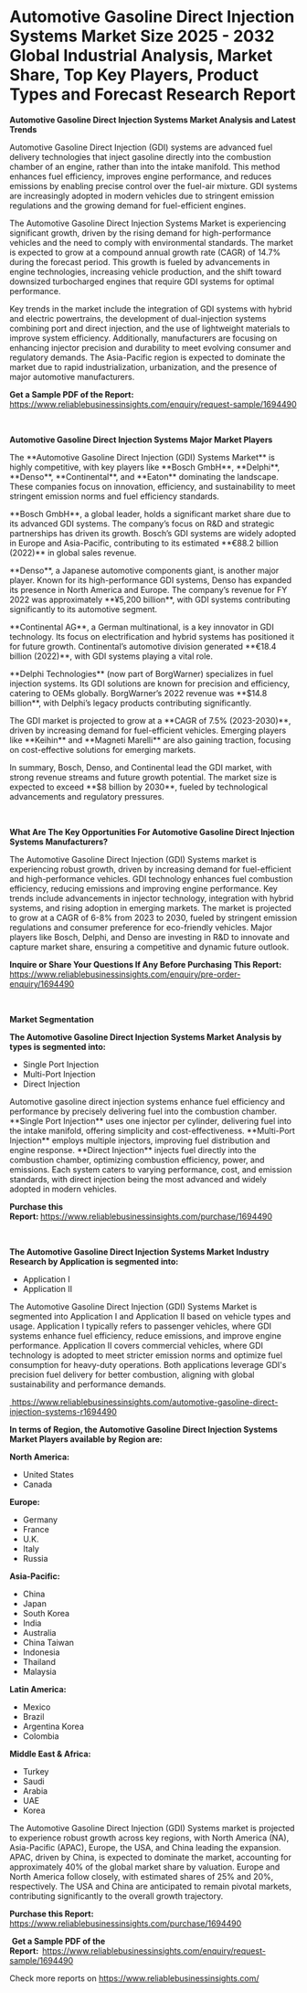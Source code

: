 <p><h1>Automotive Gasoline Direct Injection Systems Market Size 2025 - 2032 Global Industrial Analysis, Market Share, Top Key Players, Product Types and Forecast Research Report</h1></p><p><strong>Automotive Gasoline Direct Injection Systems Market Analysis and Latest Trends</strong></p>
<p><p>Automotive Gasoline Direct Injection (GDI) systems are advanced fuel delivery technologies that inject gasoline directly into the combustion chamber of an engine, rather than into the intake manifold. This method enhances fuel efficiency, improves engine performance, and reduces emissions by enabling precise control over the fuel-air mixture. GDI systems are increasingly adopted in modern vehicles due to stringent emission regulations and the growing demand for fuel-efficient engines.</p><p>The Automotive Gasoline Direct Injection Systems Market is experiencing significant growth, driven by the rising demand for high-performance vehicles and the need to comply with environmental standards. The market is expected to grow at a compound annual growth rate (CAGR) of 14.7% during the forecast period. This growth is fueled by advancements in engine technologies, increasing vehicle production, and the shift toward downsized turbocharged engines that require GDI systems for optimal performance.</p><p>Key trends in the market include the integration of GDI systems with hybrid and electric powertrains, the development of dual-injection systems combining port and direct injection, and the use of lightweight materials to improve system efficiency. Additionally, manufacturers are focusing on enhancing injector precision and durability to meet evolving consumer and regulatory demands. The Asia-Pacific region is expected to dominate the market due to rapid industrialization, urbanization, and the presence of major automotive manufacturers.</p></p>
<p><strong>Get a Sample PDF of the Report:&nbsp;</strong> <a href="https://www.reliablebusinessinsights.com/enquiry/request-sample/1694490?utm_campaign=101&utm_medium=2&utm_source=Github&utm_content=ia&utm_term=22012025&utm_id=automotive-gasoline-direct-injection-systems">https://www.reliablebusinessinsights.com/enquiry/request-sample/1694490</a></p>
<p>&nbsp;</p>
<p><strong>Automotive Gasoline Direct Injection Systems Major Market Players</strong></p>
<p><p>The **Automotive Gasoline Direct Injection (GDI) Systems Market** is highly competitive, with key players like **Bosch GmbH**, **Delphi**, **Denso**, **Continental**, and **Eaton** dominating the landscape. These companies focus on innovation, efficiency, and sustainability to meet stringent emission norms and fuel efficiency standards.</p><p>**Bosch GmbH**, a global leader, holds a significant market share due to its advanced GDI systems. The company’s focus on R&D and strategic partnerships has driven its growth. Bosch’s GDI systems are widely adopted in Europe and Asia-Pacific, contributing to its estimated **€88.2 billion (2022)** in global sales revenue.</p><p>**Denso**, a Japanese automotive components giant, is another major player. Known for its high-performance GDI systems, Denso has expanded its presence in North America and Europe. The company’s revenue for FY 2022 was approximately **¥5,200 billion**, with GDI systems contributing significantly to its automotive segment.</p><p>**Continental AG**, a German multinational, is a key innovator in GDI technology. Its focus on electrification and hybrid systems has positioned it for future growth. Continental’s automotive division generated **€18.4 billion (2022)**, with GDI systems playing a vital role.</p><p>**Delphi Technologies** (now part of BorgWarner) specializes in fuel injection systems. Its GDI solutions are known for precision and efficiency, catering to OEMs globally. BorgWarner’s 2022 revenue was **$14.8 billion**, with Delphi’s legacy products contributing significantly.</p><p>The GDI market is projected to grow at a **CAGR of 7.5% (2023-2030)**, driven by increasing demand for fuel-efficient vehicles. Emerging players like **Keihin** and **Magneti Marelli** are also gaining traction, focusing on cost-effective solutions for emerging markets.</p><p>In summary, Bosch, Denso, and Continental lead the GDI market, with strong revenue streams and future growth potential. The market size is expected to exceed **$8 billion by 2030**, fueled by technological advancements and regulatory pressures.</p></p>
<p>&nbsp;</p>
<p><strong>What Are The Key Opportunities For Automotive Gasoline Direct Injection Systems Manufacturers?</strong></p>
<p><p>The Automotive Gasoline Direct Injection (GDI) Systems market is experiencing robust growth, driven by increasing demand for fuel-efficient and high-performance vehicles. GDI technology enhances fuel combustion efficiency, reducing emissions and improving engine performance. Key trends include advancements in injector technology, integration with hybrid systems, and rising adoption in emerging markets. The market is projected to grow at a CAGR of 6-8% from 2023 to 2030, fueled by stringent emission regulations and consumer preference for eco-friendly vehicles. Major players like Bosch, Delphi, and Denso are investing in R&D to innovate and capture market share, ensuring a competitive and dynamic future outlook.</p></p>
<p><strong>Inquire or Share Your Questions If Any Before Purchasing This Report:</strong> <a href="https://www.reliablebusinessinsights.com/enquiry/pre-order-enquiry/1694490?utm_campaign=101&utm_medium=2&utm_source=Github&utm_content=ia&utm_term=22012025&utm_id=automotive-gasoline-direct-injection-systems">https://www.reliablebusinessinsights.com/enquiry/pre-order-enquiry/1694490</a></p>
<p>&nbsp;</p>
<p><strong>Market Segmentation</strong></p>
<p><strong>The Automotive Gasoline Direct Injection Systems Market Analysis by types is segmented into:</strong></p>
<p><ul><li>Single Port Injection</li><li>Multi-Port Injection</li><li>Direct Injection</li></ul></p>
<p><p>Automotive gasoline direct injection systems enhance fuel efficiency and performance by precisely delivering fuel into the combustion chamber. **Single Port Injection** uses one injector per cylinder, delivering fuel into the intake manifold, offering simplicity and cost-effectiveness. **Multi-Port Injection** employs multiple injectors, improving fuel distribution and engine response. **Direct Injection** injects fuel directly into the combustion chamber, optimizing combustion efficiency, power, and emissions. Each system caters to varying performance, cost, and emission standards, with direct injection being the most advanced and widely adopted in modern vehicles.</p></p>
<p><strong>Purchase this Report:&nbsp;</strong><a href="https://www.reliablebusinessinsights.com/purchase/1694490?utm_campaign=101&utm_medium=2&utm_source=Github&utm_content=ia&utm_term=22012025&utm_id=automotive-gasoline-direct-injection-systems">https://www.reliablebusinessinsights.com/purchase/1694490</a></p>
<p>&nbsp;</p>
<p><strong>The Automotive Gasoline Direct Injection Systems Market Industry Research by Application is segmented into:</strong></p>
<p><ul><li>Application I</li><li>Application II</li></ul></p>
<p><p>The Automotive Gasoline Direct Injection (GDI) Systems Market is segmented into Application I and Application II based on vehicle types and usage. Application I typically refers to passenger vehicles, where GDI systems enhance fuel efficiency, reduce emissions, and improve engine performance. Application II covers commercial vehicles, where GDI technology is adopted to meet stricter emission norms and optimize fuel consumption for heavy-duty operations. Both applications leverage GDI's precision fuel delivery for better combustion, aligning with global sustainability and performance demands.</p></p>
<p><a href="https://www.reliablebusinessinsights.com/automotive-gasoline-direct-injection-systems-r1694490?utm_campaign=101&utm_medium=2&utm_source=Github&utm_content=ia&utm_term=22012025&utm_id=automotive-gasoline-direct-injection-systems">&nbsp;https://www.reliablebusinessinsights.com/automotive-gasoline-direct-injection-systems-r1694490</a></p>
<p><strong>In terms of Region, the Automotive Gasoline Direct Injection Systems Market Players available by Region are:</strong></p>
<p>
    <p> <strong> North America: </strong>
        <ul>
            <li>United States</li>
            <li>Canada</li>
        </ul>
        </p> 
    <p> <strong> Europe: </strong>
        <ul>
            <li>Germany</li>
            <li>France</li>
            <li>U.K.</li>
            <li>Italy</li>
            <li>Russia</li>
        </ul>
        </p> 
    <p> <strong> Asia-Pacific: </strong>
        <ul>
            <li>China</li>
            <li>Japan</li>
            <li>South Korea</li>
            <li>India</li>
            <li>Australia</li>
            <li>China Taiwan</li>
            <li>Indonesia</li>
            <li>Thailand</li>
            <li>Malaysia</li>
        </ul>
        </p> 
    <p> <strong> Latin America: </strong>
        <ul>
            <li>Mexico</li>
            <li>Brazil</li>
            <li>Argentina Korea</li>
            <li>Colombia</li>
        </ul>
        </p> 
    <p> <strong> Middle East & Africa: </strong>
        <ul>
            <li>Turkey</li>
            <li>Saudi</li>
            <li>Arabia</li>
            <li>UAE</li>
            <li>Korea</li>
        </ul>
    </p>
    </p>
<p><p>The Automotive Gasoline Direct Injection (GDI) Systems market is projected to experience robust growth across key regions, with North America (NA), Asia-Pacific (APAC), Europe, the USA, and China leading the expansion. APAC, driven by China, is expected to dominate the market, accounting for approximately 40% of the global market share by valuation. Europe and North America follow closely, with estimated shares of 25% and 20%, respectively. The USA and China are anticipated to remain pivotal markets, contributing significantly to the overall growth trajectory.</p></p>
<p><strong>Purchase this Report: </strong><a href="https://www.reliablebusinessinsights.com/purchase/1694490?utm_campaign=101&utm_medium=2&utm_source=Github&utm_content=ia&utm_term=22012025&utm_id=automotive-gasoline-direct-injection-systems">https://www.reliablebusinessinsights.com/purchase/1694490</a></p>
<p>&nbsp;<strong>Get a Sample PDF of the Report:&nbsp;&nbsp;</strong><a href="https://www.reliablebusinessinsights.com/enquiry/request-sample/1694490?utm_campaign=101&utm_medium=2&utm_source=Github&utm_content=ia&utm_term=22012025&utm_id=automotive-gasoline-direct-injection-systems">https://www.reliablebusinessinsights.com/enquiry/request-sample/1694490</a></p>
<p><strong></strong></p>
<p>Check more reports on <a href="https://www.reliablebusinessinsights.com/?utm_campaign=101&utm_medium=2&utm_source=Github&utm_content=ia&utm_term=22012025&utm_id=automotive-gasoline-direct-injection-systems">https://www.reliablebusinessinsights.com/</a></p>